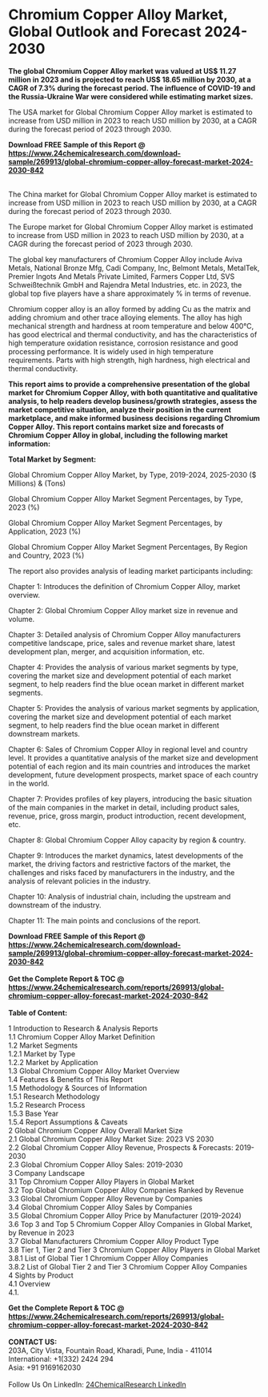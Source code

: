 <h1>Chromium Copper Alloy Market, Global Outlook and Forecast 2024-2030</h1><p><strong>The global Chromium Copper Alloy market was valued at US$ 11.27 million in 2023 and is projected to reach US$ 18.65 million by 2030, at a CAGR of 7.3% during the forecast period. The influence of COVID-19 and the Russia-Ukraine War were considered while estimating market sizes.</strong></p><p>
</p><p>The USA market for Global Chromium Copper Alloy market is estimated to increase from USD million in 2023 to reach USD million by 2030, at a CAGR during the forecast period of 2023 through 2030.</p><div><b>Download FREE Sample of this Report @ 
            <a href="https://www.24chemicalresearch.com/download-sample/269913/global-chromium-copper-alloy-forecast-market-2024-2030-842">
            https://www.24chemicalresearch.com/download-sample/269913/global-chromium-copper-alloy-forecast-market-2024-2030-842</a></b></div><br><p>
</p><p>The China market for Global Chromium Copper Alloy market is estimated to increase from USD million in 2023 to reach USD million by 2030, at a CAGR during the forecast period of 2023 through 2030.</p><p>
</p><p>The Europe market for Global Chromium Copper Alloy market is estimated to increase from USD million in 2023 to reach USD million by 2030, at a CAGR during the forecast period of 2023 through 2030.</p><p>
</p><p>The global key manufacturers of Chromium Copper Alloy include Aviva Metals, National Bronze Mfg, Cadi Company, Inc, Belmont Metals, MetalTek, Premier Ingots And Metals Private Limited, Farmers Copper Ltd, SVS Schweißtechnik GmbH and Rajendra Metal Industries, etc. in 2023, the global top five players have a share approximately % in terms of revenue.</p><p>
Chromium copper alloy is an alloy formed by adding Cu as the matrix and adding chromium and other trace alloying elements. The alloy has high mechanical strength and hardness at room temperature and below 400°C, has good electrical and thermal conductivity, and has the characteristics of high temperature oxidation resistance, corrosion resistance and good processing performance. It is widely used in high temperature requirements. Parts with high strength, high hardness, high electrical and thermal conductivity.</p><p>
<strong>This report aims to provide a comprehensive presentation of the global market for Chromium Copper Alloy, with both quantitative and qualitative analysis, to help readers develop business/growth strategies, assess the market competitive situation, analyze their position in the current marketplace, and make informed business decisions regarding Chromium Copper Alloy. This report contains market size and forecasts of Chromium Copper Alloy in global, including the following market information:</strong></p><p>
</p><p>
<strong>Total Market by Segment:</strong></p><p>
Global Chromium Copper Alloy Market, by Type, 2019-2024, 2025-2030 ($ Millions) &amp; (Tons)</p><p>
Global Chromium Copper Alloy Market Segment Percentages, by Type, 2023 (%)</p><p>
</p><p>
Global Chromium Copper Alloy Market Segment Percentages, by Application, 2023 (%)</p><p>
</p><p>
Global Chromium Copper Alloy Market Segment Percentages, By Region and Country, 2023 (%)</p><p>
</p><p>
The report also provides analysis of leading market participants including:</p><p>
</p><p>
</p><p>
Chapter 1: Introduces the definition of Chromium Copper Alloy, market overview.</p><p>
Chapter 2: Global Chromium Copper Alloy market size in revenue and volume.</p><p>
Chapter 3: Detailed analysis of Chromium Copper Alloy manufacturers competitive landscape, price, sales and revenue market share, latest development plan, merger, and acquisition information, etc.</p><p>
Chapter 4: Provides the analysis of various market segments by type, covering the market size and development potential of each market segment, to help readers find the blue ocean market in different market segments.</p><p>
Chapter 5: Provides the analysis of various market segments by application, covering the market size and development potential of each market segment, to help readers find the blue ocean market in different downstream markets.</p><p>
Chapter 6: Sales of Chromium Copper Alloy in regional level and country level. It provides a quantitative analysis of the market size and development potential of each region and its main countries and introduces the market development, future development prospects, market space of each country in the world.</p><p>
Chapter 7: Provides profiles of key players, introducing the basic situation of the main companies in the market in detail, including product sales, revenue, price, gross margin, product introduction, recent development, etc.</p><p>
Chapter 8: Global Chromium Copper Alloy capacity by region &amp; country.</p><p>
Chapter 9: Introduces the market dynamics, latest developments of the market, the driving factors and restrictive factors of the market, the challenges and risks faced by manufacturers in the industry, and the analysis of relevant policies in the industry.</p><p>
Chapter 10: Analysis of industrial chain, including the upstream and downstream of the industry.</p><p>
Chapter 11: The main points and conclusions of the report.</p><div><b>Download FREE Sample of this Report @ 
            <a href="https://www.24chemicalresearch.com/download-sample/269913/global-chromium-copper-alloy-forecast-market-2024-2030-842">
            https://www.24chemicalresearch.com/download-sample/269913/global-chromium-copper-alloy-forecast-market-2024-2030-842</a></b></div><br><div><b>Get the Complete Report & TOC @ 
            <a href="https://www.24chemicalresearch.com/reports/269913/global-chromium-copper-alloy-forecast-market-2024-2030-842">
            https://www.24chemicalresearch.com/reports/269913/global-chromium-copper-alloy-forecast-market-2024-2030-842</a></b></div><br>
            <b>Table of Content:</b><p>1 Introduction to Research & Analysis Reports<br />
    1.1 Chromium Copper Alloy Market Definition<br />
    1.2 Market Segments<br />
        1.2.1 Market by Type<br />
        1.2.2 Market by Application<br />
    1.3 Global Chromium Copper Alloy Market Overview<br />
    1.4 Features & Benefits of This Report<br />
    1.5 Methodology & Sources of Information<br />
        1.5.1 Research Methodology<br />
        1.5.2 Research Process<br />
        1.5.3 Base Year<br />
        1.5.4 Report Assumptions & Caveats<br />
2 Global Chromium Copper Alloy Overall Market Size<br />
    2.1 Global Chromium Copper Alloy Market Size: 2023 VS 2030<br />
    2.2 Global Chromium Copper Alloy Revenue, Prospects & Forecasts: 2019-2030<br />
    2.3 Global Chromium Copper Alloy Sales: 2019-2030<br />
3 Company Landscape<br />
    3.1 Top Chromium Copper Alloy Players in Global Market<br />
    3.2 Top Global Chromium Copper Alloy Companies Ranked by Revenue<br />
    3.3 Global Chromium Copper Alloy Revenue by Companies<br />
    3.4 Global Chromium Copper Alloy Sales by Companies<br />
    3.5 Global Chromium Copper Alloy Price by Manufacturer (2019-2024)<br />
    3.6 Top 3 and Top 5 Chromium Copper Alloy Companies in Global Market, by Revenue in 2023<br />
    3.7 Global Manufacturers Chromium Copper Alloy Product Type<br />
    3.8 Tier 1, Tier 2 and Tier 3 Chromium Copper Alloy Players in Global Market<br />
        3.8.1 List of Global Tier 1 Chromium Copper Alloy Companies<br />
        3.8.2 List of Global Tier 2 and Tier 3 Chromium Copper Alloy Companies<br />
4 Sights by Product<br />
    4.1 Overview<br />
        4.1.</p><div><b>Get the Complete Report & TOC @ 
            <a href="https://www.24chemicalresearch.com/reports/269913/global-chromium-copper-alloy-forecast-market-2024-2030-842">
            https://www.24chemicalresearch.com/reports/269913/global-chromium-copper-alloy-forecast-market-2024-2030-842</a></b></div><br><b>CONTACT US:</b><br>
            203A, City Vista, Fountain Road, Kharadi, Pune, India - 411014<br>
            International: +1(332) 2424 294<br>
            Asia: +91 9169162030 <br><br>
            Follow Us On LinkedIn: <a href="https://www.linkedin.com/company/24chemicalresearch/">24ChemicalResearch LinkedIn</a>
